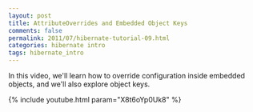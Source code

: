 ```yaml
---           
layout: post
title: AttributeOverrides and Embedded Object Keys
comments: false
permalink: 2011/07/hibernate-tutorial-09.html
categories: hibernate intro
tags: hibernate_intro
---
```


In this video, we'll learn how to override configuration inside embedded objects, and we'll also explore object keys.

{% include youtube.html param="X8t6oYp0Uk8" %}